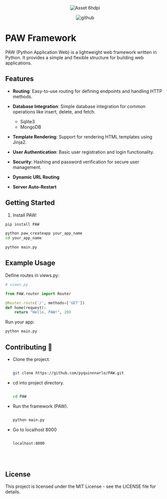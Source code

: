 <div align="center">
    
![Asset 6hdpi](https://github.com/pyquinnnarlo/PAW/assets/105549100/fb38796c-be47-493e-8315-242e8b69431d)

![github](https://github.com/pyquinnnarlo/PAW/assets/105549100/f1c9fcb2-bff7-4189-bd28-67329579f09a)

</div>

# PAW Framework

PAW (Python Application Web) is a lightweight web framework written in Python. It provides a simple and flexible structure for building web applications.






## Features

- **Routing**: Easy-to-use routing for defining endpoints and handling HTTP methods.
- **Database Integration**: Simple database integration for common operations like insert, delete, and fetch.
  - Sqlite3
  - MongoDB
  
- **Template Rendering**: Support for rendering HTML templates using Jinja2.
- **User Authentication**: Basic user registration and login functionality.
- **Security**: Hashing and password verification for secure user management.
- **Dynamic URL Routing**
- **Server Auto-Restart**

## Getting Started

1. Install PAW:

```bash
pip install PAW
```

```bash
python paw_createapp your_app_name
cd your_app_name
```


```bash
python main.py
```

## Example Usage

Define routes in views.py:

```python
# views.py

from PAW.router import Router

@Router.route('/', methods=['GET'])
def home(request):
    return "Hello, PAW!", 200
```

Run your app:

```bash
python main.py
```


<section>
<h1>
    Contributing 👋
</h1>

<ul>
<li>
    Clone the project.
</li>

```bash

git clone https://github.com/pyquinnnarlo/PAW.git

```

<li>
    cd into project directory.
</li>

```bash

cd PAW

```

<li>
    Run the framework (PAW).
</li>

```bash

python main.py

```

<li>
    Go to localhost 8000
</li>

```bash

localhost:8000

```

</ul>

</section>

<br />
<br />


## License
This project is licensed under the MIT License - see the LICENSE file for details.



